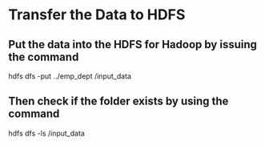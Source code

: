 # Transfer the Data to HDFS

## Put the data into the HDFS for Hadoop by issuing the command

hdfs dfs -put ../emp_dept /input_data

## Then check if the folder exists by using the command
hdfs dfs -ls /input_data
